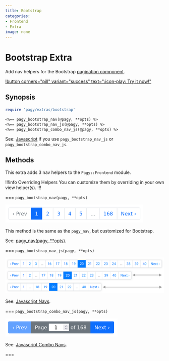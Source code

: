 ```yaml
---
title: Bootstrap
categories:
- Frontend
- Extra
image: none
---
```


# Bootstrap Extra

Add nav helpers for the Bootstrap [pagination component](https://getbootstrap.com/docs/4.1/components/pagination).

[!button corners="pill" variant="success" text=":icon-play: Try it now!"](/docs/Practical%20Guide/playground.md#3-demo-app)
## Synopsis

```ruby pagy.rb (initializer)
require 'pagy/extras/bootstrap'
```

```erb View (helper)
<%== pagy_bootstrap_nav(@pagy, **opts) %>
<%== pagy_bootstrap_nav_js(@pagy, **opts) %>
<%== pagy_bootstrap_combo_nav_js(@pagy, **opts) %>
```

See: [Javascript](/docs/api/javascript.md) if you use `pagy_bootstrap_nav_js` or `pagy_bootstrap_combo_nav_js`.

## Methods

This extra adds 3 nav helpers to the `Pagy::Frontend` module.

!!!info Overriding Helpers
You can customize them by overriding in your own view helper(s).
!!!

=== `pagy_bootstrap_nav(pagy, **opts)`

![pagy_bootstrap_nav](/assets/images/bootstrap_nav.png)

This method is the same as the `pagy_nav`, but customized for Bootstrap.

See: [pagy_nav(pagy, **opts)](/docs/api/frontend.md#pagy-nav-pagy-opts).

=== `pagy_bootstrap_nav_js(pagy, **opts)`

![bootstrap_nav_js: Responsive nav.](/assets/images/bootstrap_nav_js.png)

See: [Javascript Navs](/docs/resources/javascript/navs.md).

=== `pagy_bootstrap_combo_nav_js(pagy, **opts)`

![bootstrap_combo_nav_js](/assets/images/bootstrap_combo_nav_js.png)

See: [Javascript Combo Navs](/docs/resources/javascript/combo-navs.md).

===
